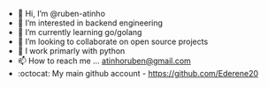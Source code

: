 - 👋 Hi, I’m @ruben-atinho
- 👀 I’m interested in backend engineering
- 🌱 I’m currently learning go/golang
- 💞️ I’m looking to collaborate on open source projects
- :wrench: I work primarly with python
- 📫 How to reach me ... atinhoruben@gmail.com
- :octocat: My main github account - https://github.com/Ederene20

<!---
ruben-atinho/ruben-atinho is a ✨ special ✨ repository because its `README.md` (this file) appears on your GitHub profile.
You can click the Preview link to take a look at your changes.
--->

